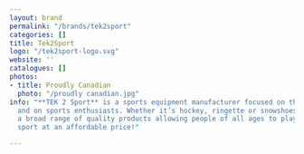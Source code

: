 ```yaml
---
layout: brand
permalink: "/brands/tek2sport"
categories: []
title: Tek2Sport
logo: "/tek2sport-logo.svg"
website: ''
catalogues: []
photos:
- title: Proudly Canadian
  photo: "/proudly canadian.jpg"
info: "**TEK 2 Sport** is a sports equipment manufacturer focused on the future….
  and on sports enthusiasts. Whether it’s hockey, ringette or snowshoes, they offer
  a broad range of quality products allowing people of all ages to play their favourite
  sport at an affordable price!"

---
```

